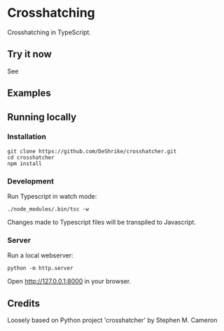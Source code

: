 # Crosshatching

Crosshatching in TypeScript.

## Try it now

See 

## Examples



## Running locally

### Installation

```console
git clone https://github.com/DeShrike/crosshatcher.git
cd crosshatcher
npm install

```

### Development

Run Typescript in watch mode:

```console
./node_modules/.bin/tsc -w
```

Changes made to Typescript files will be transpiled to Javascript.

### Server

Run a local webserver:

```console
python -m http.server
```

Open http://127.0.0.1:8000 in your browser.

## Credits

Loosely based on Python project 'crosshatcher' by Stephen M. Cameron

